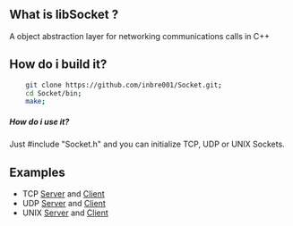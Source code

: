## What is libSocket ?
A object abstraction layer for networking communications calls in C++

## How do i build it?
```Bash
    git clone https://github.com/inbre001/Socket.git;
    cd Socket/bin;
    make;
```
##### How do i use it? 
Just #include "Socket.h" and you can initialize TCP, UDP or UNIX Sockets.

## Examples

*  TCP [Server](examples/TCPEchoServer.cpp) and [Client](examples/TCPEchoClient.cpp)
*  UDP [Server](examples/UDPEchoServer.cpp) and [Client](examples/UDPEchoClient.cpp)
* UNIX [Server](examples/UNIXEchoServer.cpp) and [Client](examples/UNIXEchoClient.cpp)
